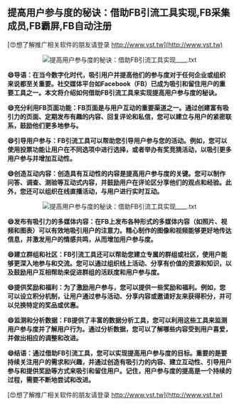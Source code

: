 ## **提高用户参与度的秘诀：借助FB引流工具实现,FB采集成员,FB霸屏,FB自动注册**

[😍想了解推广相关软件的朋友请登录 http://www.vst.tw](http://www.vst.tw)

 <center><img src="https://vst.tw/MP4/tuiguang/png/2.png" alt="提高用户参与度的秘诀：借助FB引流工具实现____.txt"></center>

**😄导语：在当今数字化时代，吸引用户并提高他们的参与度对于任何企业或组织来说都至关重要。社交媒体平台如Facebook（FB）已成为吸引和留住用户的重要工具之一。本文将介绍如何借助FB引流工具来实现提高用户参与度的秘诀。**

**😄充分利用FB页面功能：FB页面是与用户互动的重要渠道之一。通过创建富有吸引力的页面、定期发布有趣的内容、回复评论和私信，您可以建立与用户的紧密联系，鼓励他们更多地参与。**

**😄引导用户参与：FB引流工具可以帮助您引导用户参与您的活动。例如，您可以使用投票功能让用户在不同选项中进行选择，或者举办有奖竞猜活动，以吸引更多用户参与并增加互动性。**

**😄创造互动内容：创造具有互动性的内容是提高用户参与度的关键。您可以制作问答、调查、测验等互动式内容，并鼓励用户在评论区分享他们的观点和经验。此外，您还可以组织在线直播活动，与用户进行实时互动。**

 <center><img src="https://vst.tw/MP4/tuiguang/png/7.png" alt="提高用户参与度的秘诀：借助FB引流工具实现____.txt"></center>

**😄发布有吸引力的多媒体内容：在FB上发布各种形式的多媒体内容（如照片、视频和图表）可以有效地吸引用户的注意力。精心制作的图像和视频能够更好地传达信息，并激发用户的情感共鸣，从而增加用户参与度。**

**😄建立群组和社区：FB引流工具还可以帮助您建立专属的群组或社区，使用户能够更深入地参与和交流。您可以通过组织线上活动、分享有价值的资源和知识，以及鼓励用户互相帮助来促进群组的活跃度和用户参与度。**

**😄提供奖励和福利：为了激励用户参与，您可以提供一些奖励和福利。例如，您可以设立积分机制，让用户通过参与活动、分享内容或邀请好友来获得积分，并可以兑换特定的奖品或优惠。**

**😄监测和分析数据：FB提供了丰富的数据分析工具，您可以利用这些工具来监测用户参与度并了解用户行为。通过分析数据，您可以了解哪些内容受到用户喜爱，并做出相应的调整和改进。**

**😄结语：通过借助FB引流工具，您可以实现提高用户参与度的目标。重要的是要持续关注用户的需求和兴趣，并通过创造有吸引力的内容、建立互动性、引导用户参与和提供奖励等方式来吸引和留住用户。记住，用户参与度的提高是一个持续的过程，需要不断地尝试和改进。**

[😍想了解推广相关软件的朋友请登录 http://www.vst.tw](http://www.vst.tw)



